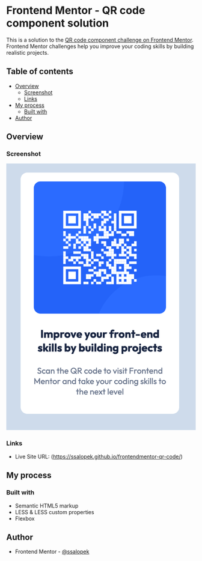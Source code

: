 # Frontend Mentor - QR code component solution

This is a solution to the [QR code component challenge on Frontend Mentor](https://www.frontendmentor.io/challenges/qr-code-component-iux_sIO_H). Frontend Mentor challenges help you improve your coding skills by building realistic projects. 

## Table of contents

- [Overview](#overview)
  - [Screenshot](#screenshot)
  - [Links](#links)
- [My process](#my-process)
  - [Built with](#built-with)
- [Author](#author)

## Overview

### Screenshot

![](./screenshoots/qrcode.png)

### Links

- Live Site URL: (https://ssalopek.github.io/frontendmentor-qr-code/)

## My process

### Built with

- Semantic HTML5 markup
- LESS & LESS custom properties
- Flexbox

## Author

- Frontend Mentor - [@ssalopek](https://www.frontendmentor.io/profile/ssalopek)
